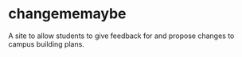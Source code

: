 changememaybe
=============

A site to allow students to give feedback for and propose changes to campus building plans.
